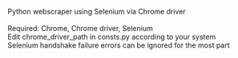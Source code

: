 Python webscraper using Selenium via Chrome driver<br><br>
Required: Chrome, Chrome driver, Selenium<br>
Edit chrome_driver_path in consts.py according to your system<br>
Selenium handshake failure errors can be ignored for the most part